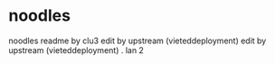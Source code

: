 # noodles
noodles
readme by clu3
edit by upstream (vieteddeployment)
edit by upstream (vieteddeployment) . lan 2
